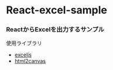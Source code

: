 # React-excel-sample

### ReactからExcelを出力するサンプル

使用ライブラリ
- [exceljs](https://github.com/exceljs/exceljs)
- [html2canvas](https://github.com/niklasvh/html2canvas)
